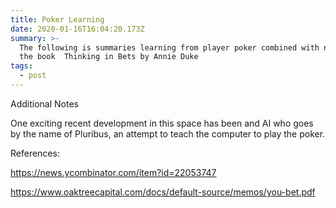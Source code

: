 ```yaml
---
title: Poker Learning
date: 2020-01-16T16:04:20.173Z
summary: >-
  The following is summaries learning from player poker combined with notes from
  the book  Thinking in Bets by Annie Duke
tags:
  - post
---
```

Additional Notes



One exciting recent development in this space has been and AI who goes by the name of  Pluribus, an attempt to teach the computer to play the poker.



References:

<https://news.ycombinator.com/item?id=22053747>

<https://www.oaktreecapital.com/docs/default-source/memos/you-bet.pdf>
